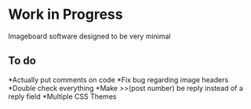 Work in Progress
=================

Imageboard software designed to be very minimal

## To do ##
 *Actually put comments on code
 *Fix bug regarding image headers
 *Double check everything
 *Make >>(post number) be reply instead of a reply field
 *Multiple CSS Themes
